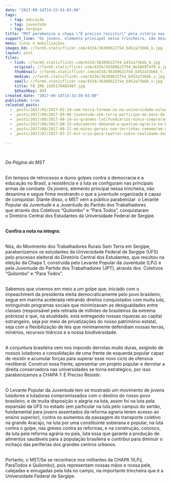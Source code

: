 ```yaml
---
date: "2017-09-14T14:23:41-03:00"
tags:
  - tag: educação
  - tag: juventude
  - tag: sergipe
title: "MST parabeniza a chapa \"É preciso resistir\" pela vitória nas eleições do DCE/UFS no Sergipe "
support_line: "Os jovens, elemento principal nessa trincheira, não desanima e segue firme mostrando o que a juventude organizada é capaz de conquistar"
menu: lutas e mobilizações
images_hd: //farm5.staticflickr.com/4334/36389622754_b452a73b6b_b.jpg
layout: post
files:
  - link: //farm5.staticflickr.com/4334/36389622754_b452a73b6b_b.jpg
    original: //farm5.staticflickr.com/4334/36389622754_0e48697af8_o.jpg
    thumbnail: //farm5.staticflickr.com/4334/36389622754_b452a73b6b_t.jpg
    medium: //farm5.staticflickr.com/4334/36389622754_b452a73b6b_z.jpg
    small: //farm5.staticflickr.com/4334/36389622754_b452a73b6b_n.jpg
    title: FB_IMG_1505178485487.jpg
    $$hashKey: 094
created_date: "2017-09-14T14:33:50-03:00"
published: true
releated_posts:
  - _posts/2017/02/2017-02-24-sem-terra-formam-se-na-universidade-estadual-de-maringa.md
  - _posts/2017/09/2017-09-06-juventude-sem-terra-participa-em-peso-de-vestibular-na-uftm.md
  - _posts/2017/08/2017-08-14-os-grandes-latifundiarios-nunca-compraram-terra-eles-usurparam-afirma-dirigente-do-mst.md
  - _posts/2017/08/2017-08-15-educadores-debatem-a-questao-agraria-no-baixo-sul-da-bahia.md
  - _posts/2017/08/2017-08-21-em-minas-gerais-sem-terrinhas-comemoram-um-ano-do-viveiro-de-mudas-silvino-gouveia.md
  - _posts/2017/07/2017-07-27-mst-cria-peca-teatral-sobre-realidade-das-mulheres-operarias-negras-camponesas-indigenas-e-da-comunidade-lgbt.md

---
```

<p>&nbsp;</p>

<p><em>Da P&aacute;gina do MST&nbsp;</em></p>

<p><br />
Em tempos de retrocesso e duros golpes contra a&nbsp;democracia e a educa&ccedil;&atilde;o no Brasil, a resist&ecirc;ncia e a luta&nbsp;se configuram nas principais armas de combate. Os jovens, elemento principal nessa trincheira, n&atilde;o desanima e segue firme mostrando o que a juventude organizada &eacute; capaz de conquistar. Diante disso, o MST vem a p&uacute;blico parabenizar&nbsp;&nbsp;o Levante Popular da Juventude e a Juventude do Partido dos Trabalhadores que&nbsp;atrav&eacute;s dos Coletivos &ldquo;Quilombo&rdquo; e &ldquo;Para Todos&rdquo;, conquistaram o&nbsp;Diret&oacute;rio Central dos Estudantes da&nbsp;Universidade Federal de Sergipe.&nbsp;</p>

<p><br />
<strong>Confira a nota na &iacute;ntegra:&nbsp;</strong></p>

<p><br />
N&oacute;s, do Movimento dos Trabalhadores Rurais Sem Terra em Sergipe, parabenizamos os estudantes da Universidade Federal de Sergipe (UFS) pelo processo eleitoral do Diret&oacute;rio Central dos Estudantes, que resultou na elei&ccedil;&atilde;o da Chapa 1, constru&iacute;da pelo Levante Popular da Juventude (LPJ) e pela Juventude do Partido dos Trabalhadores (JPT), atrav&eacute;s dos &nbsp;Coletivos &ldquo;Quilombo&rdquo; e &ldquo;Para Todos&rdquo;.</p>

<p><br />
Sabemos que vivemos em meio a um golpe que, iniciado com o impeachment da presidenta eleita democraticamente pelo povo brasileiro, segue em marcha acelerada retirando direitos conquistados com muita luta, extinguindo programas sociais que minimizavam as desigualdades entre classes (respons&aacute;vel pela retirada de milh&otilde;es de brasileiros da extrema pobreza) e que, na atualidade, est&aacute; entregando nossas riquezas ao capital estrangeiro, seja por meio de privatiza&ccedil;&otilde;es do nosso patrim&ocirc;nio estatal, seja com a flexibiliza&ccedil;&atilde;o de leis que minimamente defendiam nossas terras, min&eacute;rios, recursos h&iacute;dricos e a nossa biodiversidade.</p>

<p><br />
A conjuntura brasileira vem nos impondo derrotas muito duras, exigindo de nossos lutadores a consolida&ccedil;&atilde;o de uma frente de esquerda popular capaz de resistir e acumular for&ccedil;as para superar esse novo ciclo de ofensiva neoliberal. Construir essa frente, apresentar um projeto popular e derrotar a direita conservadora nas universidades se torna estrat&eacute;gico, por isso parabenizamos a CHAPA 1: &Eacute; Preciso Resistir.&nbsp;</p>

<p><br />
O Levante Popular da Juventude tem se mostrado um movimento de jovens lutadores e lutadoras compromissados com o destino do nosso povo brasileiro, e de muita disposi&ccedil;&atilde;o e alegria na luta, assim foi na luta pela expans&atilde;o da UFS no estado (em particular na luta pelo campus do sert&atilde;o, fundamental para jovens assentados da reforma agraria terem acesso ao ensino superior), contra os aumentos da passagem do transporte coletivo na grande Aracaju, na luta por uma constituinte soberana e popular, na luta contra o golpe, nas greves contra as reformas, e na constru&ccedil;&atilde;o, conosco, da luta pela reforma agr&aacute;ria no pa&iacute;s, luta essa que garante a produ&ccedil;&atilde;o de alimentos saud&aacute;veis para a popula&ccedil;&atilde;o brasileira e contribui para diminuir o incha&ccedil;o das periferias dos grandes centros urbanos.&nbsp;</p>

<p><br />
Portanto, o MST/Se se reconhece nos militantes da CHAPA 1(LPJ, ParaTodos e Quilombo), pois representam nossas m&atilde;os e nossa pele, calejadas e enrugadas pela lida no campo, na importante trincheira que &eacute; a Universidade Federal de Sergipe.</p>

<p>&nbsp;</p>

